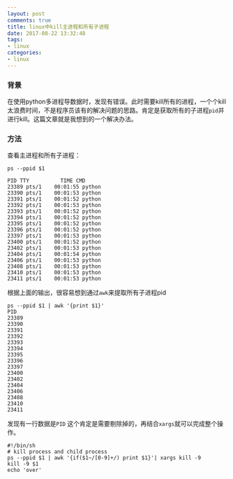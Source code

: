 ```yaml
---
layout: post
comments: true
title: linux中kill主进程和所有子进程
date: 2017-08-22 13:32:48
tags:
- linux
categories:
- linux
---
```


### 背景

在使用python多进程导数据时，发现有错误。此时需要kill所有的进程，一个个kill太浪费时间，不是程序员该有的解决问题的思路。肯定是获取所有的子进程`pid`并进行kill。这篇文章就是我想到的一个解决办法。

<!-- more -->

### 方法

查看主进程和所有子进程：

```shell
ps --ppid $1 

PID TTY          TIME CMD
23389 pts/1    00:01:55 python
23390 pts/1    00:01:53 python
23391 pts/1    00:01:52 python
23392 pts/1    00:01:53 python
23393 pts/1    00:01:52 python
23394 pts/1    00:01:52 python
23395 pts/1    00:01:52 python
23396 pts/1    00:01:52 python
23397 pts/1    00:01:53 python
23400 pts/1    00:01:52 python
23402 pts/1    00:01:53 python
23404 pts/1    00:01:54 python
23406 pts/1    00:01:53 python
23408 pts/1    00:01:53 python
23410 pts/1    00:01:53 python
23411 pts/1    00:01:53 python
```

根据上面的输出，很容易想到通过`awk`来提取所有子进程pid
              
```shell
ps --ppid $1 | awk '{print $1}'
PID
23389
23390
23391
23392
23393
23394
23395
23396
23397
23400
23402
23404
23406
23408
23410
23411
```

发现有一行数据是`PID` 这个肯定是需要剔除掉的，再结合`xargs`就可以完成整个操作。
              
```shell
#!/bin/sh  
# kill process and child process  
ps --ppid $1 | awk '{if($1~/[0-9]+/) print $1}'| xargs kill -9  
kill -9 $1  
echo 'over'  
```





